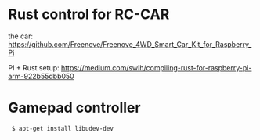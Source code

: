 # Rust control for RC-CAR

the car: https://github.com/Freenove/Freenove_4WD_Smart_Car_Kit_for_Raspberry_Pi

PI + Rust setup: https://medium.com/swlh/compiling-rust-for-raspberry-pi-arm-922b55dbb050

# Gamepad controller

```bash
 $ apt-get install libudev-dev
```